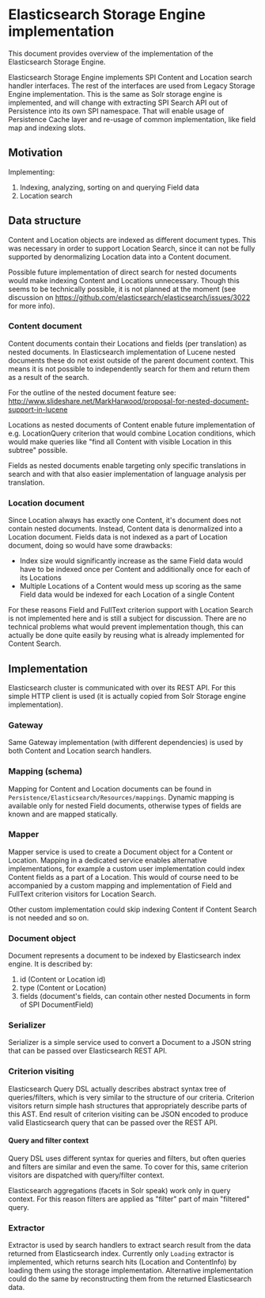 # Elasticsearch Storage Engine implementation

This document provides overview of the implementation of the Elasticsearch Storage Engine.

Elasticsearch Storage Engine implements SPI Content and Location search handler interfaces.
The rest of the interfaces are used from Legacy Storage Engine implementation. This is the same
as Solr storage engine is implemented, and will change with extracting SPI Search API out of
Persistence into its own SPI namespace. That will enable usage of Persistence Cache layer and
re-usage of common implementation, like field map and indexing slots.

## Motivation

Implementing:

1. Indexing, analyzing, sorting on and querying Field data
2. Location search

## Data structure

Content and Location objects are indexed as different document types. This was necessary in order
to support Location Search, since it can not be fully supported by denormalizing Location data into
a Content document.

Possible future implementation of direct search for nested documents would make indexing Content
and Locations unnecessary. Though this seems to be technically possible, it is not planned at the
moment (see discussion on https://github.com/elasticsearch/elasticsearch/issues/3022 for more info).

### Content document

Content documents contain their Locations and fields (per translation) as nested documents.
In Elasticsearch implementation of Lucene nested documents these do not exist outside of the parent
document context. This means it is not possible to independently search for them and return them as a
result of the search.

For the outline of the nested document feature see: http://www.slideshare.net/MarkHarwood/proposal-for-nested-document-support-in-lucene

Locations as nested documents of Content enable future implementation of e.g. LocationQuery
criterion that would combine Location conditions, which would make queries like "find all Content with
visible Location in this subtree" possible.

Fields as nested documents enable targeting only specific translations in search and with that also easier
implementation of language analysis per translation.

### Location document

Since Location always has exactly one Content, it's document does not contain nested documents.
Instead, Content data is denormalized into a Location document. Fields data is not indexed as a part
of Location document, doing so would have some drawbacks:

* Index size would significantly increase as the same Field data would have to be indexed once per
Content and additionally once for each of its Locations
* Multiple Locations of a Content would mess up scoring as the same Field data would be indexed
for each Location of a single Content

For these reasons Field and FullText criterion support with Location Search is not implemented here
and is still a subject for discussion. There are no technical problems what would prevent implementation
though, this can actually be done quite easily by reusing what is already implemented for Content Search.

## Implementation

Elasticsearch cluster is communicated with over its REST API. For this simple HTTP client is
used (it is actually copied from Solr Storage engine implementation).

### Gateway

Same Gateway implementation (with different dependencies) is used by both Content and Location search
handlers.

### Mapping (schema)

Mapping for Content and Location documents can be found in `Persistence/Elasticsearch/Resources/mappings`.
Dynamic mapping is available only for nested Field documents, otherwise types of fields are known and
are mapped statically.

### Mapper

Mapper service is used to create a Document object for a Content or Location. Mapping in a dedicated
service enables alternative implementations, for example a custom user implementation could index
Content fields as a part of a Location. This would of course need to be accompanied by a custom mapping
and implementation of Field and FullText criterion visitors for Location Search.

Other custom implementation could skip indexing Content if Content Search is not needed and so on.

### Document object

Document represents a document to be indexed by Elasticsearch index engine. It is described by:

1. id (Content or Location id)
2. type (Content or Location)
3. fields (document's fields, can contain other nested Documents in form of SPI DocumentField)

### Serializer

Serializer is a simple service used to convert a Document to a JSON string that can be passed over
Elasticsearch REST API.

### Criterion visiting

Elasticsearch Query DSL actually describes abstract syntax tree of queries/filters, which is very similar
to the structure of our criteria. Criterion visitors return simple hash structures that appropriately
describe parts of this AST. End result of criterion visiting can be JSON encoded to produce valid
Elasticsearch query that can be passed over the REST API.

#### Query and filter context

Query DSL uses different syntax for queries and filters, but often queries and filters are similar and
even the same. To cover for this, same criterion visitors are dispatched with query/filter context.

Elasticsearch aggregations (facets in Solr speak) work only in query context. For this reason filters
are applied as "filter" part of main "filtered" query.

### Extractor

Extractor is used by search handlers to extract search result from the data returned from Elasticsearch index.
Currently only `Loading` extractor is implemented, which returns search hits (Location and ContentInfo) by
loading them using the storage implementation. Alternative implementation could do the same by
reconstructing them from the returned Elasticsearch data.
